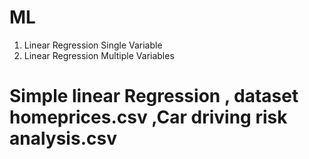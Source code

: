 # ML
1. Linear Regression Single Variable
2. Linear Regression Multiple Variables
# Simple linear Regression , dataset homeprices.csv ,Car driving risk analysis.csv
